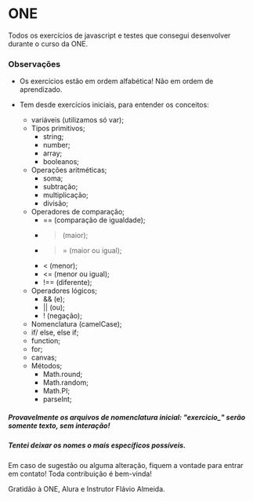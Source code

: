 # ONE
Todos os exercícios de javascript e testes que consegui desenvolver durante o curso da ONE.

### Observações

- Os exercícios estão em ordem alfabética! Não em ordem de aprendizado.
  
- Tem desde exercícios iniciais, para entender os conceitos:
  - variáveis (utilizamos só var);
  - Tipos primitivos;
    - string;
    - number;
    - array;
    - booleanos;
  - Operações aritméticas;
    - soma;
    - subtração;
    - multiplicação;
    - divisão;
  - Operadores de comparação;
    - == (comparação de igualdade);
    - > (maior);
    - >= (maior ou igual);
    - < (menor);
    - <= (menor ou igual);
    - !== (diferente);
  - Operadores lógicos;
    - && (e);
    - || (ou);
    - ! (negação);
  - Nomenclatura (camelCase);
  - if/ else, else if;
  - function;
  - for;
  - canvas;
  - Métodos;
    - Math.round;
    - Math.random;
    - Math.PI;
    - parseInt;
  
##### Provavelmente os arquivos de nomenclatura inicial: "exercicio_" serão somente texto, sem interação!

##### Tentei deixar os nomes o mais específicos possíveis.

Em caso de sugestão ou alguma alteração, fiquem a vontade para entrar em contato! Toda contribuição é bem-vinda!

Gratidão à ONE, Alura e Instrutor Flávio Almeida.

